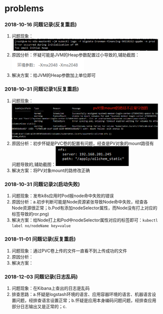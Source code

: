 # problems
### 2018-10-16 问题记录(反复重启)
1. 问题现象：![问题现象](https://github.com/zhanlu0729/problems/blob/master/images/20181016-jvm-args-error.png)
2. 原因分析：怀疑可能是JVM的Heap参数配置过小导致的,辅助截图：![排查截图](https://github.com/zhanlu0729/problems/blob/master/images/20181016-jvm-args-error-analyse.png)
3. 解决方案：给JVM的Heap参数加上单位即可

### 2018-10-31 问题记录1(反复重启)
1. 问题现象：![问题现象](https://github.com/zhanlu0729/problems/blob/master/images/20181031-unable-to-mount-volumns.png)
2. 原因分析：初步怀疑是PVC卷的配置有问题，经查是PV对象的mount路径有问题导致的,辅助截图：![排查截图](https://github.com/zhanlu0729/problems/blob/master/images/20181031-volumns-mount-path-error.png)
3. 解决方案：将PV对象mount的路修改正确

### 2018-10-31 问题记录2(启动失败)
1. 问题现象：发布k8s应用时Pod报node命中失败的错误
2. 原因分析：a.初步判断可能是Node资源紧张导致Node命中失败，经查各Node资源很正常；b.Pod有添加nodeSelector属性，而Node没有打上对应的标签导致的ror.png)
3. 解决方案：给Node打上和Pod中nodeSelector属性对应的标签即可：`kubectl label no/nodeName key=value`

### 2018-11-01 问题记录(反复重启)
1. 问题现象：通过PVC卷上传的文件一直看不到上传成功的文件
2. 原因分析：
3. 解决方案：

### 2018-12-03 问题记录(日志乱码)
1. 问题现象：在Kibana上查出的日志是乱码
2. 排查思路：a.怀疑是logstash环境的语言、应用容器环境的语言、机器语言设置问题，经排查语言设置正常；b.怀疑是应用本身编码问题问题，经排查应用部分日志输出又是正常的；c.
